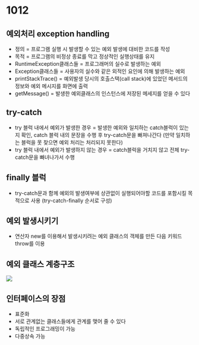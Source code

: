 # 1012
## 예외처리 exception handling
* 정의 = 프로그램 실행 시 발생할 수 있는 예외 발생에 대비한 코드를 작성
* 목적 = 프로그램의 비정상 종료를 막고 정상적인 실행상태를 유지
* RuntimeException클래스들 = 프로그래머의 실수로 발생하는 예외
* Exception클래스들 = 사용자의 실수와 같은 외적인 요인에 의해 발생하는 예외
* printStackTrace() = 예외발생 당시의 호출스택(call stack)에 있었던 메서드의 정보와 예외 메시지를 화면에 출력
* getMessage() = 발생한 예외클래스의 인스턴스에 저장된 메세지를 얻을 수 있다

## try-catch
*  try 블럭 내에서 예외가 발생한 경우 = 발생한 예외와 일치하는 catch블럭이 있는지 확인,  catch 블럭 내의 문장을 수행 후 try-catch문을 빠져나간다 (만약 일치하는 블럭을 못 찾으면 예외 처리는 처리되지 못한다)
* try 블럭 내에서 예외가 발생하지 않는 경우 = catch블럭을 거치지 않고 전체 try-catch문을 빠녀나가서 수행

## finally 블럭
* try-catch문과 함께 예외의 발생여부에 상관없이 실행되어야할 코드를 포함시킬 목적으로 사용 (try-catch-finally 순서로 구성)


## 예외 발생시키기
* 연산자 new를 이용해서 발생시키려는 예외 클래스의 객체를 만든 다음 키워드 throw를 이용

## 예외 클래스 계층구조
![](1012/98BBE08E-BAF8-4BDD-BC06-9ED945EFCABF.png)

## 인터페이스의 장점
* 표준화
* 서로 관계없는 클래스들에게 관계를 맺어 줄 수 있다
* 독립적인 프로그래밍이 가능
* 다중상속 가능

